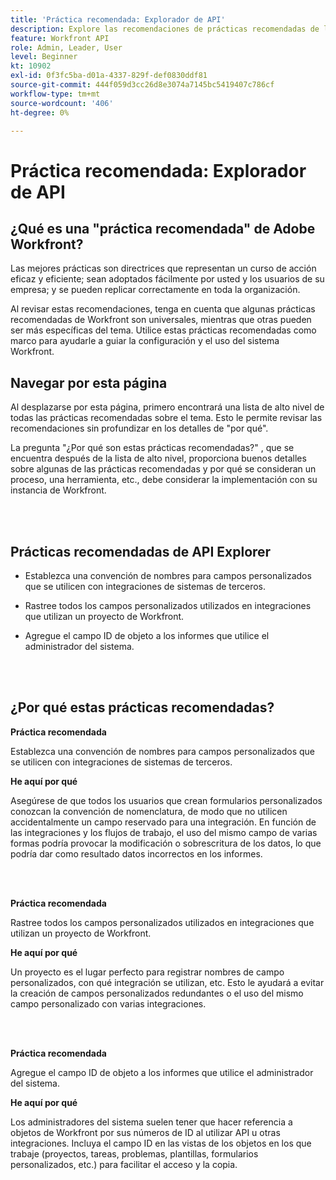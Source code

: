 ```yaml
---
title: 'Práctica recomendada: Explorador de API'
description: Explore las recomendaciones de prácticas recomendadas de los expertos de Adobe Workfront sobre la configuración, administración y uso de la API Explorer de Workfront.
feature: Workfront API
role: Admin, Leader, User
level: Beginner
kt: 10902
exl-id: 0f3fc5ba-d01a-4337-829f-def0830ddf81
source-git-commit: 444f059d3cc26d8e3074a7145bc5419407c786cf
workflow-type: tm+mt
source-wordcount: '406'
ht-degree: 0%

---
```


# Práctica recomendada: Explorador de API

## ¿Qué es una &quot;práctica recomendada&quot; de Adobe Workfront?

Las mejores prácticas son directrices que representan un curso de acción eficaz y eficiente; sean adoptados fácilmente por usted y los usuarios de su empresa; y se pueden replicar correctamente en toda la organización.

Al revisar estas recomendaciones, tenga en cuenta que algunas prácticas recomendadas de Workfront son universales, mientras que otras pueden ser más específicas del tema. Utilice estas prácticas recomendadas como marco para ayudarle a guiar la configuración y el uso del sistema Workfront.

## Navegar por esta página

Al desplazarse por esta página, primero encontrará una lista de alto nivel de todas las prácticas recomendadas sobre el tema. Esto le permite revisar las recomendaciones sin profundizar en los detalles de &quot;por qué&quot;.

La pregunta &quot;¿Por qué son estas prácticas recomendadas?&quot; , que se encuentra después de la lista de alto nivel, proporciona buenos detalles sobre algunas de las prácticas recomendadas y por qué se consideran un proceso, una herramienta, etc., debe considerar la implementación con su instancia de Workfront.

</br>
</br>

## Prácticas recomendadas de API Explorer

* Establezca una convención de nombres para campos personalizados que se utilicen con integraciones de sistemas de terceros.

* Rastree todos los campos personalizados utilizados en integraciones que utilizan un proyecto de Workfront.

* Agregue el campo ID de objeto a los informes que utilice el administrador del sistema.

</br>
</br>

## ¿Por qué estas prácticas recomendadas?

**Práctica recomendada**

Establezca una convención de nombres para campos personalizados que se utilicen con integraciones de sistemas de terceros.

**He aquí por qué**

Asegúrese de que todos los usuarios que crean formularios personalizados conozcan la convención de nomenclatura, de modo que no utilicen accidentalmente un campo reservado para una integración. En función de las integraciones y los flujos de trabajo, el uso del mismo campo de varias formas podría provocar la modificación o sobrescritura de los datos, lo que podría dar como resultado datos incorrectos en los informes.

</br>
</br>


**Práctica recomendada**

Rastree todos los campos personalizados utilizados en integraciones que utilizan un proyecto de Workfront.

**He aquí por qué**

Un proyecto es el lugar perfecto para registrar nombres de campo personalizados, con qué integración se utilizan, etc. Esto le ayudará a evitar la creación de campos personalizados redundantes o el uso del mismo campo personalizado con varias integraciones.

</br>
</br>


**Práctica recomendada**

Agregue el campo ID de objeto a los informes que utilice el administrador del sistema.

**He aquí por qué**

Los administradores del sistema suelen tener que hacer referencia a objetos de Workfront por sus números de ID al utilizar API u otras integraciones. Incluya el campo ID en las vistas de los objetos en los que trabaje (proyectos, tareas, problemas, plantillas, formularios personalizados, etc.) para facilitar el acceso y la copia.
